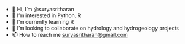 - 👋 Hi, I’m @suryasritharan
- 👀 I’m interested in Python, R
- 🌱 I’m currently learning R
- 💞️ I’m looking to collaborate on hydrology and hydrogeology projects
- 📫 How to reach me suryasritharan@gmail.com

<!---
suryasritharan/suryasritharan is a ✨ special ✨ repository because its `README.md` (this file) appears on your GitHub profile.
You can click the Preview link to take a look at your changes.
--->
